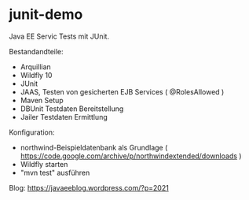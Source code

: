 # junit-demo

Java EE Servic Tests mit JUnit.

Bestandandteile:
- Arquillian
- Wildfly 10
- JUnit
- JAAS, Testen von gesicherten EJB Services ( @RolesAllowed )
- Maven Setup
- DBUnit Testdaten Bereitstellung
- Jailer Testdaten Ermittlung

Konfiguration:
 - northwind-Beispieldatenbank als Grundlage ( https://code.google.com/archive/p/northwindextended/downloads )
 - Wildfly starten
 - "mvn test" ausführen


Blog:
https://javaeeblog.wordpress.com/?p=2021
